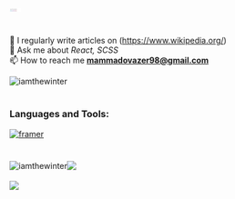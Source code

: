 <!-- ### <h3>Hi, I'm Azer </h3> -->
<p align="left" style="width: 100px"><img width="20%" src="./assets/IMG_20230605_155345.png" /></p>

# <h6></h6>

📝 I regularly write articles on (https://www.wikipedia.org/)<br>
💬 Ask me about *React, SCSS*<br>
📫 How to reach me **mammadovazer98@gmail.com**
<!-- <img src="https://github-readme-stats.vercel.app/api?username=iamthewinter&&show_icons=true&title_color=c471ed&icon_color=4b5ed9&text_color=656d76&bg_color=fff0"/> -->
<p></p>
<p align="left"> <img src="https://komarev.com/ghpvc/?username=iamthewinter&label=Profile%20views&color=0e75b6&style=flat&color=orange" alt="iamthewinter" />
</p>

# <h6></h6>

### <h3 align="left">Languages and Tools:</h3>
<img align="left" alt="" width="40px" src="https://cdn.jsdelivr.net/gh/devicons/devicon/icons/html5/html5-original-wordmark.svg" />
<img align="left" alt="" width="40px" src="https://cdn.jsdelivr.net/gh/devicons/devicon/icons/git/git-original.svg" />
<img align="left" alt="" width="40px" src="https://cdn.jsdelivr.net/gh/devicons/devicon/icons/css3/css3-original-wordmark.svg" />
<img align="left" alt="" width="40px" src="https://cdn.jsdelivr.net/gh/devicons/devicon/icons/bootstrap/bootstrap-original-wordmark.svg" />
<img align="left" alt="" width="40px" src="https://cdn.jsdelivr.net/gh/devicons/devicon/icons/sass/sass-original.svg" />
<img align="left" alt="" width="40px" src="https://cdn.jsdelivr.net/gh/devicons/devicon/icons/javascript/javascript-original.svg" />
<img align="left" alt="" width="40px" src="https://cdn.jsdelivr.net/gh/devicons/devicon/icons/typescript/typescript-original.svg" />                   
<img align="left" alt="" width="40px" src="https://cdn.jsdelivr.net/gh/devicons/devicon/icons/react/react-original-wordmark.svg" />
<img align="left" alt="" width="40px" src="https://cdn.jsdelivr.net/gh/devicons/devicon/icons/nextjs/nextjs-original-wordmark.svg" />
<img align="left" alt="" width="40px" src="https://cdn.jsdelivr.net/gh/devicons/devicon/icons/tailwindcss/tailwindcss-plain.svg" />
<img align="left" alt="" width="40px" src="https://cdn.jsdelivr.net/gh/devicons/devicon/icons/trello/trello-plain.svg" />
<img align="left" alt="" width="40px" src="https://cdn.jsdelivr.net/gh/devicons/devicon/icons/vscode/vscode-original.svg" />
<img align="left" alt="" width="45px" src="https://upload.wikimedia.org/wikipedia/commons/thumb/7/77/Wikipedia_svg_logo.svg/2048px-Wikipedia_svg_logo.svg.png"/>
<a href="https://www.framer.com/" target="_blank" rel="noreferrer"> <img src="https://www.vectorlogo.zone/logos/framer/framer-icon.svg" alt="framer" width="40" height="40"/>
<img align="left" alt="" width="40px" src="https://cdn.jsdelivr.net/gh/devicons/devicon/icons/github/github-original.svg" />
  
# <h3></h3>
  
<p>
<!--<img src="https://streak-stats.demolab.com?user=iamthewinter&border_radius=0&card_width=500&background=EBEBEB00&currStreakNum=656d76&sideNums=656d76&border=32333421&stroke=32333421&sideLabels=464646&dates=656d76&excludeDaysLabel=656d76"/>-->
<img src="https://streak-stats.demolab.com?user=iamthewinter&theme=gruvbox&border_radius=3&background=fff0&card_width=500&border=808ea224&stroke=808ea224"/>
<img align="left" src="https://github-readme-stats.vercel.app/api/top-langs?username=iamthewinter&show_icons=true&locale=en&border_radius=0&title_color=656d76&layout=compact&bg_color=fff0&border_color=32333421&text_color=656d76" alt="iamthewinter"/>
</p>
  

<img align="center" src="https://github-readme-stats.vercel.app/api?username=iamthewinter&show_icons=true&title_color=656d76&theme=swift&border_color=32333421&text_color=656d76&border_radius=0&bg_color=fff0"/>


  


<!--<p align="left"> <a href="https://github.com/ryo-ma/github-profile-trophy"><img src="https://github-profile-trophy.vercel.app/?username=iamthewinter" alt="iamthewinter" /></a></p>-->



